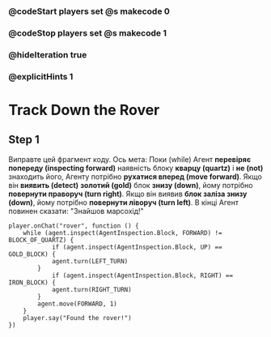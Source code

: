 ### @codeStart players set @s makecode 0
### @codeStop players set @s makecode 1

### @hideIteration true 
### @explicitHints 1


# Track Down the Rover 

## Step 1
Виправте цей фрагмент коду. Ось мета: Поки (while) Агент **перевіряє попереду (inspecting forward)** наявність блоку **кварцу (quartz)** і **не (not)** знаходить його, Агенту потрібно **рухатися вперед (move forward)**. Якщо він **виявить (detect)** **золотий (gold)** блок **знизу (down)**, йому потрібно **повернути праворуч (turn right)**. Якщо він виявив **блок заліза знизу (down)**, йому потрібно **повернути ліворуч (turn left)**. В кінці Агент повинен сказати: "Знайшов марсохід!"

```template
player.onChat("rover", function () {
    while (agent.inspect(AgentInspection.Block, FORWARD) != BLOCK_OF_QUARTZ) {
            if (agent.inspect(AgentInspection.Block, UP) == GOLD_BLOCK) {
            agent.turn(LEFT_TURN)
        }
            if (agent.inspect(AgentInspection.Block, RIGHT) == IRON_BLOCK) {
            agent.turn(RIGHT_TURN)
        }
        agent.move(FORWARD, 1)
    }
    player.say("Found the rover!")
})
```

